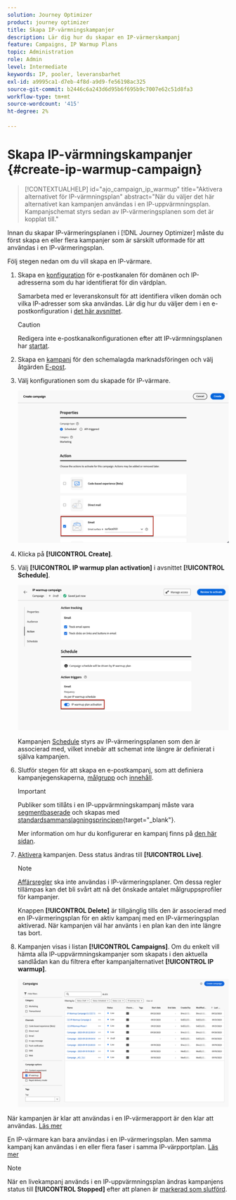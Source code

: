 ```yaml
---
solution: Journey Optimizer
product: journey optimizer
title: Skapa IP-värmningskampanjer
description: Lär dig hur du skapar en IP-värmerskampanj
feature: Campaigns, IP Warmup Plans
topic: Administration
role: Admin
level: Intermediate
keywords: IP, pooler, leveransbarhet
exl-id: a9995ca1-d7eb-4f8d-a9d9-fe56198ac325
source-git-commit: b2446c6a243d6d95b6f695b9c7007e62c51d8fa3
workflow-type: tm+mt
source-wordcount: '415'
ht-degree: 2%

---
```


# Skapa IP-värmningskampanjer {#create-ip-warmup-campaign}

>[!CONTEXTUALHELP]
>id="ajo_campaign_ip_warmup"
>title="Aktivera alternativet för IP-värmningsplan"
>abstract="När du väljer det här alternativet kan kampanjen användas i en IP-uppvärmningsplan. Kampanjschemat styrs sedan av IP-värmeringsplanen som det är kopplat till."

Innan du skapar IP-värmeringsplanen i [!DNL Journey Optimizer] måste du först skapa en eller flera kampanjer som är särskilt utformade för att användas i en IP-värmeringsplan<!--through a dedicated option-->.

Följ stegen nedan om du vill skapa en IP-värmare.

1. Skapa en [konfiguration](channel-surfaces.md) för e-postkanalen för domänen och IP-adresserna som du har identifierat för din värdplan.

   Samarbeta med er leveranskonsult för att identifiera vilken domän och vilka IP-adresser som ska användas. Lär dig hur du väljer dem i en e-postkonfiguration i [det här avsnittet](../email/email-settings.md#subdomains-and-ip-pools).

   >[!CAUTION]
   >
   >Redigera inte e-postkanalkonfigurationen efter att IP-värmningsplanen har [startat](ip-warmup-execution.md).

1. Skapa en [kampanj](../campaigns/create-campaign.md) för den schemalagda marknadsföringen och välj åtgärden [E-post](../email/create-email.md#create-email-journey-campaign).

   <!--Select the Marketing category. The IP warmup plan activation option is only available for  marketing-type campaigns.-->

1. Välj konfigurationen som du skapade för IP-värmare.

   ![](assets/ip-warmup-campaign-surface.png)

   <!--You must use the same configuration as the one that will be used for the asociated IP warmup plan. [Learn how to create an IP warmup plan](#create-ip-warmup-plan)-->

1. Klicka på **[!UICONTROL Create]**.

1. Välj **[!UICONTROL IP warmup plan activation]** i avsnittet **[!UICONTROL Schedule]**.

   ![](assets/ip-warmup-campaign-plan-activation.png)

   Kampanjen [Schedule](../campaigns/create-campaign.md#schedule) styrs av IP-värmeringsplanen som den är associerad med, vilket innebär att schemat inte längre är definierat i själva kampanjen.

1. Slutför stegen för att skapa en e-postkampanj, som att definiera kampanjegenskaperna, [målgrupp](../audience/about-audiences.md)<!--best practices for IP warmup in terms of audience?--> och [innehåll](../email/get-started-email-design.md#key-steps).

   >[!IMPORTANT]
   >
   >Publiker som tillåts i en IP-uppvärmningskampanj måste vara [segmentbaserade](../audience/creating-a-segment-definition.md) och skapas med [standardsammanslagningsprincipen](https://experienceleague.adobe.com/en/docs/experience-platform/profile/merge-policies/overview#default-merge-policy){target="_blank"}.

   Mer information om hur du konfigurerar en kampanj finns på [den här sidan](../campaigns/get-started-with-campaigns.md).

1. [Aktivera](../campaigns/review-activate-campaign.md) kampanjen. Dess status ändras till **[!UICONTROL Live]**.

   >[!NOTE]
   >
   >[Affärsregler](../configuration/rule-sets.md#apply-frequency-rule) ska inte användas i IP-värmeringsplaner. Om dessa regler tillämpas kan det bli svårt att nå det önskade antalet målgruppsprofiler för kampanjer.

   Knappen **[!UICONTROL Delete]** är tillgänglig tills den är associerad med en IP-värmeringsplan för en aktiv kampanj med en IP-värmeringsplan aktiverad. När kampanjen väl har använts i en plan kan den inte längre tas bort.

1. Kampanjen visas i listan **[!UICONTROL Campaigns]**. Om du enkelt vill hämta alla IP-uppvärmningskampanjer som skapats i den aktuella sandlådan kan du filtrera efter kampanjalternativet **[!UICONTROL IP warmup]**.

   ![](assets/ip-warmup-campaign-filter.png)

När kampanjen är klar att användas i en IP-värmerapport är den klar att användas. [Läs mer](ip-warmup-plan.md)

En IP-värmare kan bara användas i en IP-värmeringsplan. Men samma kampanj kan användas i en eller flera faser i samma IP-värpportplan. [Läs mer](ip-warmup-plan.md#define-phases)

>[!NOTE]
>
>När en livekampanj används i en IP-uppvärmningsplan ändras kampanjens status till **[!UICONTROL Stopped]** efter att planen är [markerad som slutförd](ip-warmup-execution.md#mark-as-completed).

